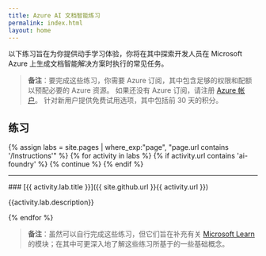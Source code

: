 ```yaml
---
title: Azure AI 文档智能练习
permalink: index.html
layout: home
---
```


以下练习旨在为你提供动手学习体验，你将在其中探索开发人员在 Microsoft Azure 上生成文档智能解决方案时执行的常见任务。

> **备注**：要完成这些练习，你需要 Azure 订阅，其中包含足够的权限和配额以预配必要的 Azure 资源。 如果还没有 Azure 订阅，请注册 [Azure 帐户](https://azure.microsoft.com/free)。 针对新用户提供免费试用选项，其中包括前 30 天的积分。

## 练习

{% assign labs = site.pages | where_exp:"page", "page.url contains '/Instructions'" %} {% for activity in labs  %} {% if activity.url contains 'ai-foundry' %} {% continue %} {% endif %}
<hr>
### [{{ activity.lab.title }}]({{ site.github.url }}{{ activity.url }})

{{activity.lab.description}}

{% endfor %}

> **备注**：虽然可以自行完成这些练习，但它们旨在补充有关 [Microsoft Learn](https://learn.microsoft.com/training/paths/extract-data-from-forms-document-intelligence/) 的模块；在其中可更深入地了解这些练习所基于的一些基础概念。
